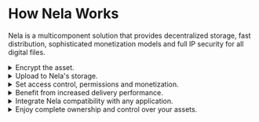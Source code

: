 # How Nela Works

Nela is a multicomponent solution that provides decentralized storage, fast distribution, sophisticated monetization models and full IP security for all digital files.

<details>

<summary>Encrypt the asset.</summary>

The approach for file security on Nela is novel - **security and permissions are on the file level.**  Every file on Nela is encrypted client side along with information on all identities who have access and permissions on the file.

</details>

<details>

<summary>Upload to Nela's storage.</summary>

Encrypted files are then uploaded to Nela's decentralized storage network. Anyone can download encrypted files directly off of the network, but as long as their addresses are not permissioned to access or use the data, they cannot do anything with the file.

</details>

<details>

<summary>Set access control, permissions and monetization.</summary>

Once encrypted files are uploaded to the network, their access and permissions can be modified through smart contracts. With the high degree of permission specificity, subscription based access, time-based rental, pay-per-view, and rental of redistribution rights are all possible and are executed in a trust-less manner.

</details>

<details>

<summary>Benefit from increased delivery performance.</summary>

Nela's decentralized CDN (DSCAN) is directly integrated to the storage layer of the network, providing fast HTTP access compatible with any device and huge performance increase on file delivery. By acting as a cacheing layer for Nela, popular files can be serviced in a scalable manner across the network.

</details>

<details>

<summary>Integrate Nela compatibility with any application.</summary>

Nela's SDK and suite of modules allows for developers to integrate compatibility of encrypted files client side. Whether for use within a WebApp, for compatibility with the file's native applications (e.g. ps files on Photoshop), or for basic functionality within a website, developers can pick and choose which parts of Nela's SDK fit their use case and platform.

</details>

<details>

<summary>Enjoy complete ownership and control over your assets.</summary>

On the user side, DApps which integrate Nela's SDK will allow for the use of encrypted files by permissioned users on the client side whilst enforcing all protection set by the file's owner (e.g. protection from duplication and subsequent sharing). The file stays encrypted through usage, meaning that users cannot access the plaintext of the file at any point if not permissioned.

</details>

